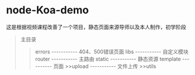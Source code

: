 # node-Koa-demo
这是根据视频课程改善了一个项目，静态页面来源导师以及本人制作，初学阶段
>主目录
>>errors  ----------- 404、500错误页面
>>libs    ----------- 自定义模块
 >>   router  ----------- 主路由
  >>  static  ----------- 静态资源
   >> template ---------- 页面
    >>upload  ----------- 文件上传
    >>utils
